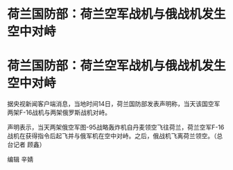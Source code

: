 # 荷兰国防部：荷兰空军战机与俄战机发生空中对峙

# 荷兰国防部：荷兰空军战机与俄战机发生空中对峙

据央视新闻客户端消息，当地时间14日，荷兰国防部发表声明称，当天该国空军两架F-16战机与两架俄罗斯战机对峙。

声明表示，当天两架俄空军图-95战略轰炸机自丹麦领空飞往荷兰，荷兰空军F-16战机在获得指令后起飞并与俄军机在空中对峙。之后，俄战机飞离荷兰领空。（总台记者
顾鑫）

编辑 辛婧

